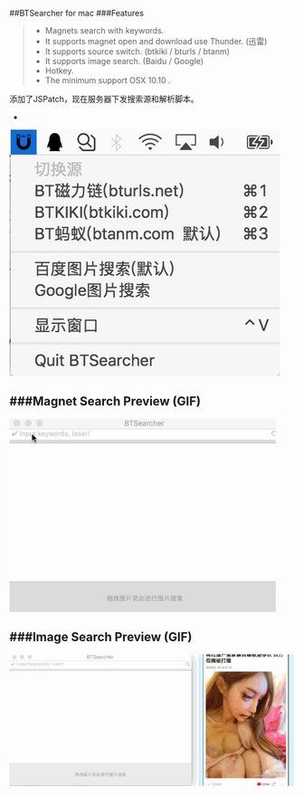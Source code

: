 ##BTSearcher for mac
###Features
> * Magnets search with keywords.
> * It supports magnet open and download use Thunder. (迅雷)
> * It supports source switch. (btkiki / bturls / btanm)
> * It supports image search. (Baidu / Google)
> * Hotkey.
> * The minimum support OSX 10.10 .

添加了JSPatch，现在服务器下发搜索源和解析脚本。

-
![image](https://github.com/titman/Pictures-of-the-warehouse/blob/master/BTSearcher2.png?raw=false)

###Magnet Search Preview (GIF)
-
![image](https://github.com/titman/Pictures-of-the-warehouse/blob/master/BTSearcher1.gif?raw=false)  

###Image Search Preview (GIF)
-
![image](https://github.com/titman/Pictures-of-the-warehouse/blob/master/BTSearcher3.gif?raw=false)  
